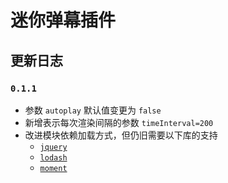 # 迷你弹幕插件

## 更新日志

### `0.1.1`

* 参数 `autoplay` 默认值变更为 `false`
* 新增表示每次渲染间隔的参数 `timeInterval=200`
* 改进模块依赖加载方式，但仍旧需要以下库的支持
    - [`jquery`][jquery]
    - [`lodash`][lodash]
    - [`moment`][moment]






[jquery]: http://jquery.com/
[lodash]: https://lodash.com/
[moment]: http://momentjs.com/